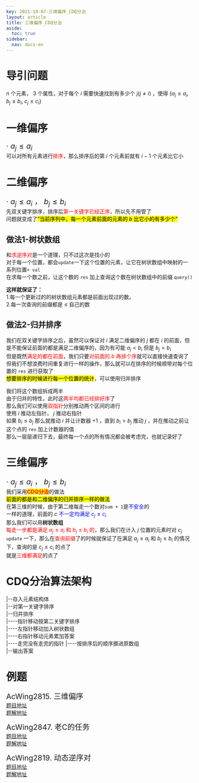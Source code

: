 ```yaml
---
key: 2021-10-07-三维偏序_CDQ分治
layout: article
title: 三维偏序_CDQ分治
aside:
  toc: true
sidebar:
  nav: docs-en
---
```


# 导引问题
$n$ 个元素， $3$ 个属性，对于每个 $i$ 需要快速找到有多少个 $j(j\neq i)$ ，使得 $\{a_j\le a_i,\;b_j\le b_i,\;c_j\le c_i\}$

# 一维偏序
<span style="font-size: 20px">· $a_j\le a_i$</span>  
可以对所有元素进行<span style="color: red;">排序</span>，那么排序后的第 $i$ 个元素前就有 $i-1$ 个元素比它小

# 二维偏序

<span style="font-size: 20px">· $a_j\le a_i$ ， $b_j\le b_i$</span>  
先双关键字排序，排序后<span style="color: red;">第一关键字已经正序</span>，所以先不用管了  
问题就变成了<mark>“当前序列中，每一个元素前面的元素的 $b$ 比它小的有多少个”</mark>
## 做法1-树状数组  

和<span style="color: red;">求逆序对</span>是一个道理，只不过这次是找小的  
对于每一个位置，都会`update`一下这个位置的元素，让它在树状数组中映射的一系列位置`+ val`  
在求每一个数之前，让这个数的 `res` 加上查询这个数在树状数组中的前缀 `query()`  
  
**这样就保证了：**  
1.每一个更新过的的树状数组元素都是前面出现过的数。  
2.每一次查询的前缀都是 $\le$ 自己的数  

## 做法2-归并排序  

我们在双关键字排序之后，虽然可以保证对 $i$ 满足二维偏序的 $j$ 都在 $i$ 的前面，但是不能保证前面的都是满足二维偏序的，因为有可能 $a_j\lt b_i$ 但是 $b_j\gt b_i$  
但是既然<span style="color: red;">满足的都在前面</span>，我们只要<span style="color: red;">对前面的 $b$ 再排个序</span>就可以直接快速查询了  
但我们不想浪费时间重复进行一样的操作，那么就可以在排序的时候顺带对每个位置的 `res` 进行获取了  
<mark>想要排序的时候进行每一个位置的统计</mark>，可以使用归并排序  
  
我们将这个数组拆成两半  
由于归并的特性，此时这<span style="color: red;">两半均都已经排好序</span>了  
那么我们可以使用<span style="color: red;">双指针</span>分别推动两个区间的进行  
使用 $i$ 推动左指针， $j$ 推动右指针  
如果 $b_i\le b_j$ 那么就推动 $i$ 并让计数器 $+1$ ，直到 $b_i\gt b_j$ 推动 $j$ ，并在推动之前让这个点的 `res` 加上计数器的值  
那么一层层递归下去，最终每一个点的所有情况都会被考虑完，也就记录好了

# 三维偏序

<span style="font-size: 20px">· $a_j\le a_i$ ， $b_j\le b_i$</span>  
我们采用<mark><span style="color: red;"><b>CDQ分治</b></span></mark>的做法  
<mark>前面的都是和二维偏序的归并排序一样的做法</mark>  
在第三维的时候，由于第二维每走一个数对`sum + 1`是<span style="color: blue;">不安全</span>的  
一样的道理，前面的 $c$ <span style="color: blue;">不一定均满足 $c_j\le c_i$</span>  
那么我们可以用**树状数组**  
<span style="color: red;">每走一步都是满足 $a_j\le a_i$ 和 $b_j\le b_i$ 的</span>，那么我们在计入 $j$ 位置的元素时对 $c_j$ `update` 一下，那么在<span style="color: red;">查询前缀</span>了的时候就保证了在满足 $a_j\le a_i$ 和 $b_j\le b_i$ 的情况下，查询的是 $c_j\le c_i$ 的点了  
就是<span style="color: red;">三维都满足</span>的点了 

# CDQ分治算法架构

|--存入元素结构体  
|--对第一关键字排序  
|--归并排序  
|----指针移动按第二关键字排序  
|----左指针移动加入树状数组  
|----右指针移动元素累加答案  
|----走完没有走完的指针
|----按排序后的顺序挪进原数组  
|--输出答案

# 例题
<span style="font-size: 20px;">AcWing2815. 三维偏序</span>  
[题目地址](https://www.acwing.com/problem/content/description/2817/)  
[题解地址](https://github.com/Chivas-Regal/ACM/blob/main/Code/%E7%A6%BB%E7%BA%BF%E7%AE%97%E6%B3%95/%E5%A4%9A%E7%BB%B4%E5%81%8F%E5%BA%8F/%E4%B8%89%E7%BB%B4%E5%81%8F%E5%BA%8F/%E4%B8%89%E7%BB%B4%E5%81%8F%E5%BA%8F.md)  
  
<span style="font-size: 20px;">AcWing2847. 老C的任务</span>  
[题目地址](https://www.acwing.com/problem/content/2849/)  
[题解地址](https://github.com/Chivas-Regal/ACM/blob/main/Code/%E7%A6%BB%E7%BA%BF%E7%AE%97%E6%B3%95/%E5%A4%9A%E7%BB%B4%E5%81%8F%E5%BA%8F/%E4%B8%89%E7%BB%B4%E5%81%8F%E5%BA%8F/%E8%80%81C%E7%9A%84%E4%BB%BB%E5%8A%A1.md)  
  
<span style="font-size: 20px;">AcWing2819. 动态逆序对</span>  
[题目地址](https://www.acwing.com/problem/content/2821/)  
[题解地址](https://github.com/Chivas-Regal/ACM/blob/main/Code/%E7%A6%BB%E7%BA%BF%E7%AE%97%E6%B3%95/%E5%A4%9A%E7%BB%B4%E5%81%8F%E5%BA%8F/%E4%B8%89%E7%BB%B4%E5%81%8F%E5%BA%8F/%E5%8A%A8%E6%80%81%E9%80%86%E5%BA%8F%E5%AF%B9.md)
